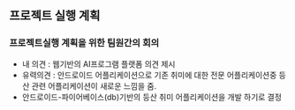 ## 프로젝트 실행 계획

### 프로젝트실행 계획을 위한 팀원간의 회의
+ 내 의견 : 웹기반의 AI프로그램 플랫폼 의견 제시
+ 유력의견 : 안드로이드 어플리케이션으로 기존 취미에 대한 전문 어플리케이션중 등산 관련 어플리케이션이 새로운 느낌을 줌.
+ 안드로이드-파이어베이스(db)기반의 등산 취미 어플리케이션을 개발 하기로 결정
